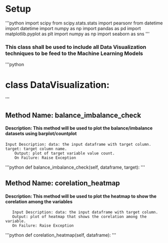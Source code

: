 # Setup

'''python
import scipy
from scipy.stats.stats import pearsonr
from datetime import datetime
import numpy as np
import pandas as pd
import matplotlib.pyplot as plt
import numpy as np
import seaborn as sns
'''

### This class shall be used to include all Data Visualization techniques to be feed to the Machine Learning Models

'''python
# class DataVisualization:
'''
## Method Name: balance_imbalance_check
####    Description: This method will be used to plot the balance/imbalance datasets using barplot/countplot
    Input Description: data: the input dataframe with target column.
    target: target column name.
        Output: plot of target variable value count.
        On Failure: Raise Exception
'''python
def balance_imbalance_check(self, dataframe, target):
'''

## Method Name: corelation_heatmap
####    Description: This method will be used to plot the heatmap to show the corelation among the variables
       Input Description: data: the input dataframe with target column.
       Output: plot of heatmap that shows the corelation among the variable.
       On Failure: Raise Exception

'''python
    def corelation_heatmap(self, dataframe):
'''

















```
